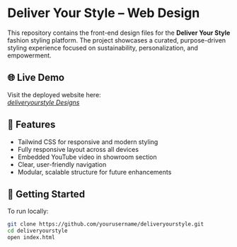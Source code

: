 # Deliver Your Style – Web Design

This repository contains the front-end design files for the **Deliver Your Style** fashion styling platform. The project showcases a curated, purpose-driven styling experience focused on sustainability, personalization, and empowerment.

## 🌐 Live Demo

Visit the deployed website here:  
*[deliveryourstyle Designs](https://shrutika84.github.io/deliveryourstyle/index.html)*

## 🎯 Features

- Tailwind CSS for responsive and modern styling
- Fully responsive layout across all devices
- Embedded YouTube video in showroom section
- Clear, user-friendly navigation
- Modular, scalable structure for future enhancements

## 🚀 Getting Started

To run locally:

```bash
git clone https://github.com/yourusername/deliveryourstyle.git
cd deliveryourstyle
open index.html


